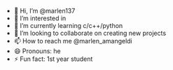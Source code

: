 - 👋 Hi, I’m @marlen137
- 👀 I’m interested in 
- 🌱 I’m currently learning c/c++/python
- 💞️ I’m looking to collaborate on creating new projects
- 📫 How to reach me @marlen_amangeldi
- 😄 Pronouns: he
- ⚡ Fun fact: 1st year student

<!---
marlen137/marlen137 is a ✨ special ✨ repository because its `README.md` (this file) appears on your GitHub profile.
You can click the Preview link to take a look at your changes.
--->
